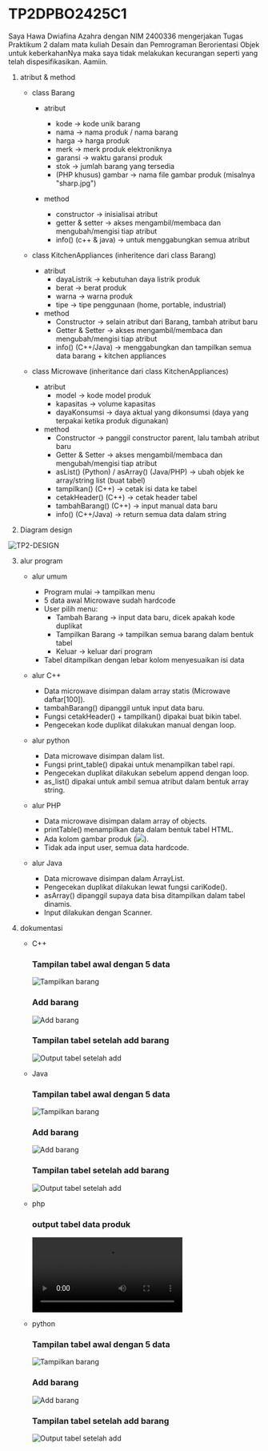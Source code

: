 # TP2DPBO2425C1

Saya Hawa Dwiafina Azahra dengan NIM 2400336 mengerjakan Tugas Praktikum 2 dalam mata kuliah Desain dan Pemrograman Berorientasi Objek untuk keberkahanNya maka saya tidak melakukan kecurangan seperti yang telah dispesifikasikan. Aamiin.

1. atribut & method
   - class Barang
     - atribut
       - kode -> kode unik barang
       - nama -> nama produk / nama barang
       - harga -> harga produk
       - merk -> merk produk elektroniknya
       - garansi -> waktu garansi produk
       - stok -> jumlah barang yang tersedia
       - (PHP khusus) gambar → nama file gambar produk (misalnya "sharp.jpg")
         
      - method
         - constructor -> inisialisai atribut
         - getter & setter -> akses mengambil/membaca dan mengubah/mengisi tiap atribut
         - info() (c++ & java) -> untuk menggabungkan semua atribut
         
    - class KitchenAppliances (inheritence dari class Barang)
      - atribut
         - dayaListrik -> kebutuhan daya listrik produk
         - berat -> berat produk
         - warna -> warna produk
         - tipe -> tipe penggunaan (home, portable, industrial)
      - method
         - Constructor → selain atribut dari Barang, tambah atribut baru
         - Getter & Setter → akses mengambil/membaca dan mengubah/mengisi tiap atribut
         - info() (C++/Java) → menggabungkan dan tampilkan semua data barang + kitchen appliances
    - class Microwave (inheritance dari class KitchenAppliances)
      - atribut
         - model → kode model produk
         - kapasitas → volume kapasitas 
         - dayaKonsumsi → daya aktual yang dikonsumsi (daya yang terpakai ketika produk digunakan)
      - method
         - Constructor → panggil constructor parent, lalu tambah atribut baru
         - Getter & Setter → akses mengambil/membaca dan mengubah/mengisi tiap atribut
         - asList() (Python) / asArray() (Java/PHP) → ubah objek ke array/string list (buat tabel)
         - tampilkan() (C++) → cetak isi data ke tabel
         - cetakHeader() (C++) → cetak header tabel
         - tambahBarang() (C++) → input manual data baru
         - info() (C++/Java) → return semua data dalam string
  
2. Diagram design
   
![TP2-DESIGN](https://github.com/user-attachments/assets/4df5ecae-46fb-47e4-8a0a-2987a4549aa6)

3. alur program
   - alur umum
     - Program mulai → tampilkan menu
     - 5 data awal Microwave sudah hardcode
     - User pilih menu:
        - Tambah Barang → input data baru, dicek apakah kode duplikat
        - Tampilkan Barang → tampilkan semua barang dalam bentuk tabel
        - Keluar → keluar dari program
     - Tabel ditampilkan dengan lebar kolom menyesuaikan isi data
       
   - alur C++
     - Data microwave disimpan dalam array statis (Microwave daftar[100]).
     - tambahBarang() dipanggil untuk input data baru.
     - Fungsi cetakHeader() + tampilkan() dipakai buat bikin tabel.
     - Pengecekan kode duplikat dilakukan manual dengan loop.
       
   - alur python
     - Data microwave disimpan dalam list.
     - Fungsi print_table() dipakai untuk menampilkan tabel rapi.
     - Pengecekan duplikat dilakukan sebelum append dengan loop.
     - as_list() dipakai untuk ambil semua atribut dalam bentuk array string.

   - alur PHP
     - Data microwave disimpan dalam array of objects.
     - printTable() menampilkan data dalam bentuk tabel HTML.
     - Ada kolom gambar produk (<img src="images/...">).
     - Tidak ada input user, semua data hardcode.
       
   - alur Java
     - Data microwave disimpan dalam ArrayList.
     - Pengecekan duplikat dilakukan lewat fungsi cariKode().
     - asArray() dipanggil supaya data bisa ditampilkan dalam tabel dinamis.
     - Input dilakukan dengan Scanner.
    
4. dokumentasi
   - C++
     
     ### Tampilan tabel awal dengan 5 data
     ![Tampilkan barang](cpp/dokumentasi/Tampilkan_barang_sebelum_add.png)

     ### Add barang
     ![Add barang](cpp/dokumentasi/Add_barang.png)

     ### Tampilan tabel setelah add barang
     ![Output tabel setelah add](cpp/dokumentasi/Tampilkan_barang_setelah_add.png)

   - Java
     
     ### Tampilan tabel awal dengan 5 data
     ![Tampilkan barang](java/dokumentasi/Tampilkan_barang_sebelum_add.png)

     ### Add barang
     ![Add barang](java/dokumentasi/Add_barang.png)

     ### Tampilan tabel setelah add barang
     ![Output tabel setelah add](java/dokumentasi/Tampilkan_barang_setelah_add.png)

   - php

     ### output tabel data produk
     ![Tampilkan barang](php/dokumentasi/dokumentasi.mp4)
     
   - python

      ### Tampilan tabel awal dengan 5 data
     ![Tampilkan barang](python/dokumentasi/Tampilkan_barang_sebelum_add.png)

     ### Add barang
     ![Add barang](python/dokumentasi/Add_barang.png)

     ### Tampilan tabel setelah add barang
     ![Output tabel setelah add](python/dokumentasi/Tampilkan_barang_setelah_add.png)
